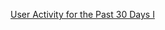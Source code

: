 [User Activity for the Past 30 Days I](https://leetcode.com/problems/user-activity-for-the-past-30-days-i)